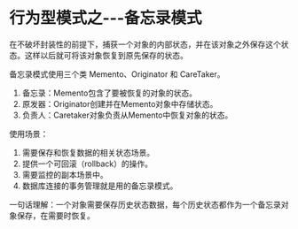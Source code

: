 # 行为型模式之---备忘录模式

在不破坏封装性的前提下，捕获一个对象的内部状态，并在该对象之外保存这个状态。这样以后就可将该对象恢复到原先保存的状态。

备忘录模式使用三个类 Memento、Originator 和 CareTaker。
1. 备忘录：Memento包含了要被恢复的对象的状态。
2. 原发器：Originator创建并在Memento对象中存储状态。
3. 负责人：Caretaker对象负责从Memento中恢复对象的状态。

使用场景：
1. 需要保存和恢复数据的相关状态场景。
2. 提供一个可回滚（rollback）的操作。
3. 需要监控的副本场景中。
4. 数据库连接的事务管理就是用的备忘录模式。

一句话理解：一个对象需要保存历史状态数据，每个历史状态都作为一个备忘录对象保存，在需要时恢复。